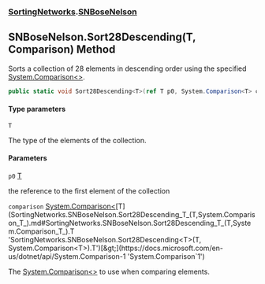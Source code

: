 ### [SortingNetworks](SortingNetworks.md 'SortingNetworks').[SNBoseNelson](SortingNetworks.SNBoseNelson.md 'SortingNetworks.SNBoseNelson')

## SNBoseNelson.Sort28Descending<T>(T, Comparison<T>) Method

Sorts a collection of 28 elements in descending order using the specified [System.Comparison&lt;&gt;](https://docs.microsoft.com/en-us/dotnet/api/System.Comparison-1 'System.Comparison`1').

```csharp
public static void Sort28Descending<T>(ref T p0, System.Comparison<T> comparison);
```
#### Type parameters

<a name='SortingNetworks.SNBoseNelson.Sort28Descending_T_(T,System.Comparison_T_).T'></a>

`T`

The type of the elements of the collection.
#### Parameters

<a name='SortingNetworks.SNBoseNelson.Sort28Descending_T_(T,System.Comparison_T_).p0'></a>

`p0` [T](SortingNetworks.SNBoseNelson.Sort28Descending_T_(T,System.Comparison_T_).md#SortingNetworks.SNBoseNelson.Sort28Descending_T_(T,System.Comparison_T_).T 'SortingNetworks.SNBoseNelson.Sort28Descending<T>(T, System.Comparison<T>).T')

the reference to the first element of the collection

<a name='SortingNetworks.SNBoseNelson.Sort28Descending_T_(T,System.Comparison_T_).comparison'></a>

`comparison` [System.Comparison&lt;](https://docs.microsoft.com/en-us/dotnet/api/System.Comparison-1 'System.Comparison`1')[T](SortingNetworks.SNBoseNelson.Sort28Descending_T_(T,System.Comparison_T_).md#SortingNetworks.SNBoseNelson.Sort28Descending_T_(T,System.Comparison_T_).T 'SortingNetworks.SNBoseNelson.Sort28Descending<T>(T, System.Comparison<T>).T')[&gt;](https://docs.microsoft.com/en-us/dotnet/api/System.Comparison-1 'System.Comparison`1')

The [System.Comparison&lt;&gt;](https://docs.microsoft.com/en-us/dotnet/api/System.Comparison-1 'System.Comparison`1') to use when comparing elements.